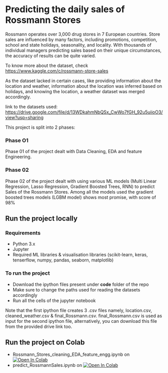 # Predicting the daily sales of Rossmann Stores

Rossmann operates over 3,000 drug stores in 7 European countries. Store sales are influenced by many factors, including promotions, competition, school and state holidays, seasonality, and locality. With thousands of individual managers predicting sales based on their unique circumstances, the accuracy of results can be quite varied.

To know more about the dataset, check https://www.kaggle.com/c/rossmann-store-sales

As the dataset lacked in certain cases, like providing information about the location and weather, information about the location was inferred based on holidays, and knowing the location, a weather dataset was merged accordingly.

link to the datasets used: https://drive.google.com/file/d/13WDkahmNbQSx_CwWo7fGH_92u5uiioO3/view?usp=sharing

This project is split into 2 phases:

### Phase O1
Phase 01 of the project dealt with Data Cleaning, EDA and feature Engineering.

### Phase 02
Phase 02 of the project dealt with using various ML models (Multi Linear Regression, Lasso Regression, Gradient Boosted Trees, RNN) to predict Sales of the Rossmann Stores.
Among all the models used the gradient boosted trees models (LGBM model) shows most promise, with score of 98%

## Run the project locally

### Requirements
- Python 3.x 
- Jupyter
- Required ML libraries & visualisation libraries (scikit-learn, keras, tenserflow, numpy, pandas, seaborn, matplotlib) 

### To run the project
- Download the ipython files present under **code** folder of the repo
- Make sure to change the paths used for reading the datasets accordingly
- Run all the cells of the jupyter notebook

Note that the first ipython file creates 3 .csv files namely, location.csv, cleaned_weather.csv & final_Rossmann.csv.
final_Rossmann.csv is used as input for the second ipython file, alternatively, you can download this file from the provided drive link too.

## Run the project on Colab

- Rossmann_Stores_cleaning_EDA_feature_engg.ipynb on [![Open In Colab](https://colab.research.google.com/assets/colab-badge.svg)](https://colab.research.google.com/drive/1DsQ7wRGrX66ma65QItQb7HptiVo3wBPY?usp=sharing) 
- predict_RossmannSales.ipynb on [![Open In Colab](https://colab.research.google.com/assets/colab-badge.svg)](https://colab.research.google.com/drive/1mgUAhohqbsJm9oivW5QH2e0Lpy7_XpDw?usp=sharing)








